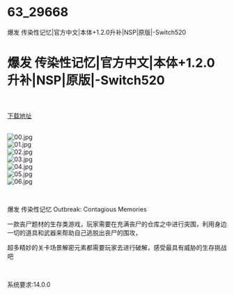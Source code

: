 # 63_29668
爆发 传染性记忆|官方中文|本体+1.2.0升补|NSP|原版|-Switch520
# 爆发 传染性记忆|官方中文|本体+1.2.0升补|NSP|原版|-Switch520
 <br/></br>
[下载地址](https://www.switch520.cc/article/29668 "下载地址")
<br/></br>

<p><img title="00.jpg" src="https://www.switch520.cc/muke_img/2022_04_14_a04bd00fa0081.jpg" alt="00.jpg"><br>
<img title="01.jpg" src="https://www.switch520.cc/muke_img/2022_04_14_f32c8cfb5eae2.jpg" alt="01.jpg"><br>
<img title="02.jpg" src="https://www.switch520.cc/muke_img/2022_04_14_2c0cf173b46f2.jpg" alt="02.jpg"><br>
<img title="03.jpg" src="https://www.switch520.cc/muke_img/2022_04_14_9a52344315a3d.jpg" alt="03.jpg"><br>
<img title="04.jpg" src="https://www.switch520.cc/muke_img/2022_04_14_31b97bc580859.jpg" alt="04.jpg"><br>
<img title="05.jpg" src="https://www.switch520.cc/muke_img/2022_04_14_4b415a7a8a786.jpg" alt="05.jpg"><br>
<img title="06.jpg" src="https://www.switch520.cc/muke_img/2022_04_14_2aaf384fe348f.jpg" alt="06.jpg"></p>
<p>&nbsp;</p>
<p>爆发 传染性记忆 Outbreak: Contagious Memories</p>
<p>一款丧尸题材的生存类游戏，玩家需要在充满丧尸的仓库之中进行突围，利用身边一切的道具和武器来帮助自己逃脱出丧尸的围攻，</p>
<p>超多精妙的关卡场景解密元素都需要玩家去进行破解，感受最具有威胁的生存挑战吧</p>
<p>&nbsp;</p>
<p>系统要求:14.0.0</p>



<p>&nbsp;</p>
